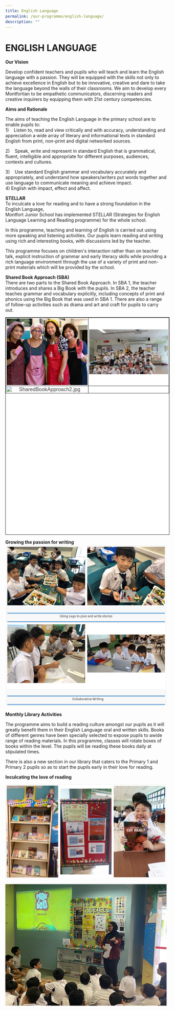 ```yaml
---
title: English Language
permalink: /our-programme/english-language/
description: ""
---
```

# **ENGLISH LANGUAGE**

**Our Vision**

Develop confident teachers and pupils who will teach and learn the English language with a passion. They will be equipped with the skills not only to achieve excellence in English but to be innovative, creative and dare to take the language beyond the walls of their classrooms. We aim to develop every Montfortian to be empathetic communicators, discerning readers and creative inquirers by equipping them with 21st century competencies.  
  
**Aims and Rationale**  

The aims of teaching the English Language in the primary school are to enable pupils to:  
1)&nbsp;&nbsp;&nbsp; Listen to, read and view critically and with accuracy, understanding and appreciation a wide array of literary and informational texts in standard English from print, non-print and digital networked sources.&nbsp;  
  
2)&nbsp;&nbsp;&nbsp; Speak, write and represent in standard English that is grammatical, fluent, intelligible and appropriate for different purposes, audiences, contexts and cultures. &nbsp;  
  
3)&nbsp;&nbsp;&nbsp; Use standard English grammar and vocabulary accurately and appropriately, and understand how speakers/writers put words together and use language to communicate meaning and achieve impact.  
4) English with impact, effect and affect.  

**STELLAR**  
To inculcate a love for reading and to have a strong foundation in the English Language,  
Montfort Junior School has implemented STELLAR (Strategies for English Language Learning and Reading programme)&nbsp;for the whole school.  
  
In this programme, teaching and learning of English is carried out using more speaking and listening activities.&nbsp;Our pupils learn reading and writing using rich and interesting books, with discussions led by the teacher.  
  
This programme focuses on children's interaction rather than on teacher talk, explicit instruction of grammar and early&nbsp;literacy skills while providing a rich language environment through the use of a variety of print and non-print materials&nbsp;which will be provided by the school.  


**Shared Book Approach (SBA)**     
There are two parts to the Shared Book Approach. In SBA 1, the teacher introduces and shares a Big Book with the pupils.&nbsp;In SBA 2, the teacher teaches grammar and vocabulary explicitly, including concepts of print and phonics using the&nbsp;Big Book that was used in SBA 1. There are also a range of follow-up activities such as drama and art and craft for pupils to carry out.

<table style="margin: auto; outline: 0px; padding: 0px; clear: both; border: 1px solid rgb(42, 42, 42); border-spacing: 1px; border-collapse: collapse; color: rgb(68, 68, 68); font-family: &quot;Signika Negative&quot;, sans-serif; font-size: 16px; font-style: normal; font-variant-ligatures: normal; font-variant-caps: normal; font-weight: 400; letter-spacing: normal; orphans: 2; text-align: left; text-transform: none; white-space: normal; widows: 2; word-spacing: 0px; -webkit-text-stroke-width: 0px; background-color: rgb(255, 255, 255); text-decoration-thickness: initial; text-decoration-style: initial; text-decoration-color: initial; width: 513px; height: 677px;" class="ive_eobj_center iveo_table ives_tab_dark"><tbody style="margin: 0px; outline: 0px; padding: 0px;"><tr style="margin: 0px; outline: 0px; padding: 0px;"><td style="margin: 0px; outline: 0px; padding: 2px; text-align: center; border: 1px solid rgb(42, 42, 42); width: 255px;"><img style="margin: 0px 10px 0px 0px; outline: 0px; padding: 0px; border: none; max-width: 100%; float: left;" class="ive_eobj_left" alt="Shared Book Approach.jpg" width="100%" src="/images/Shared%20Book%20Approach.jpg"><br style="margin: 0px; outline: 0px; padding: 0px;"></td><td style="margin: 0px; outline: 0px; padding: 2px; text-align: center; border: 1px solid rgb(42, 42, 42); width: 257px;"><img style="margin: 0px 10px 0px 0px; outline: 0px; padding: 0px; border: none; max-width: 100%; float: left;" class="ive_eobj_left" alt="SharedBookApproach1.jpg" width="100%" src="/images/SharedBookApproach1.jpg"><br style="margin: 0px; outline: 0px; padding: 0px;"></td></tr><tr style="margin: 0px; outline: 0px; padding: 0px;"><td style="margin: 0px; outline: 0px; padding: 2px; text-align: center; border: 1px solid rgb(42, 42, 42);"><img style="margin: 0px 10px 0px 0px; outline: 0px; padding: 0px; border: none; max-width: 100%; float: left;" class="ive_eobj_left" alt="SharedBookApproach2.jpg" width="100%" src="/images/SharedBookApproach2.jpg"><br style="margin: 0px; outline: 0px; padding: 0px;"></td><td style="margin: 0px; outline: 0px; padding: 2px; text-align: center; border: 1px solid rgb(42, 42, 42);">&nbsp;</td></tr></tbody></table>

**Growing the passion for writing**
![](/images/english%20language.jpg)

**Monthly Library Activities**  

The programme aims to build a reading culture amongst our pupils as it will greatly benefit them in their English Language oral and written skills. Books of different genres have been specially selected to expose pupils to awide range of reading materials. In this programme, classes will rotate boxes of books within the level. The pupils will be reading these books daily at stipulated times.  
  
There is also a new section in our library that caters to the Primary 1 and Primary 2 pupils so as to start the pupils early in their love for reading.  
  
**Inculcating the love of reading**

![](/images/english%20language1.jpg)

![](/images/Inculcating%20the%20love%20for%20reading_4.jpg)